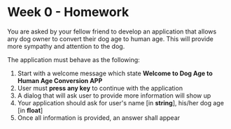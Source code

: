 # Week 0 - Homework

You are asked by your fellow friend to develop an application that allows any dog owner to convert their dog age to human age.
This will provide more sympathy and attention to the dog.

The application must behave as the following:

1. Start with a welcome message which state **Welcome to Dog Age to Human Age Conversion APP**
2. User must **press any key** to continue with the application
3. A dialog that will ask user to provide more information will show up
4. Your application should ask for user's name [in __string__], his/her dog age [in __float__]
5. Once all information is provided, an answer shall appear
